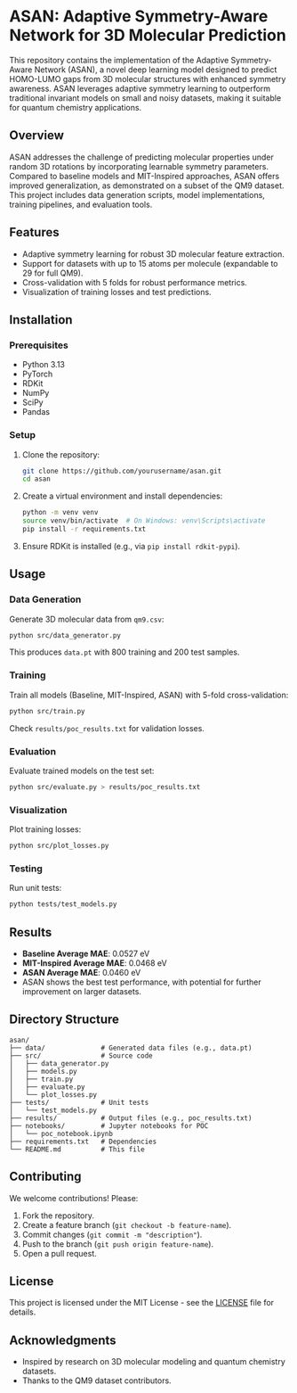 # ASAN: Adaptive Symmetry-Aware Network for 3D Molecular Prediction

This repository contains the implementation of the Adaptive Symmetry-Aware Network (ASAN), a novel deep learning model designed to predict HOMO-LUMO gaps from 3D molecular structures with enhanced symmetry awareness. ASAN leverages adaptive symmetry learning to outperform traditional invariant models on small and noisy datasets, making it suitable for quantum chemistry applications.

## Overview

ASAN addresses the challenge of predicting molecular properties under random 3D rotations by incorporating learnable symmetry parameters. Compared to baseline models and MIT-Inspired approaches, ASAN offers improved generalization, as demonstrated on a subset of the QM9 dataset. This project includes data generation scripts, model implementations, training pipelines, and evaluation tools.

## Features
- Adaptive symmetry learning for robust 3D molecular feature extraction.
- Support for datasets with up to 15 atoms per molecule (expandable to 29 for full QM9).
- Cross-validation with 5 folds for robust performance metrics.
- Visualization of training losses and test predictions.

## Installation

### Prerequisites
- Python 3.13
- PyTorch
- RDKit
- NumPy
- SciPy
- Pandas

### Setup
1. Clone the repository:
   ```bash
   git clone https://github.com/yourusername/asan.git
   cd asan
   ```
2. Create a virtual environment and install dependencies:
   ```bash
   python -m venv venv
   source venv/bin/activate  # On Windows: venv\Scripts\activate
   pip install -r requirements.txt
   ```
3. Ensure RDKit is installed (e.g., via `pip install rdkit-pypi`).

## Usage

### Data Generation
Generate 3D molecular data from `qm9.csv`:
```bash
python src/data_generator.py
```
This produces `data.pt` with 800 training and 200 test samples.

### Training
Train all models (Baseline, MIT-Inspired, ASAN) with 5-fold cross-validation:
```bash
python src/train.py
```
Check `results/poc_results.txt` for validation losses.

### Evaluation
Evaluate trained models on the test set:
```bash
python src/evaluate.py > results/poc_results.txt
```

### Visualization
Plot training losses:
```bash
python src/plot_losses.py
```

### Testing
Run unit tests:
```bash
python tests/test_models.py
```

## Results
- **Baseline Average MAE**: 0.0527 eV
- **MIT-Inspired Average MAE**: 0.0468 eV
- **ASAN Average MAE**: 0.0460 eV
- ASAN shows the best test performance, with potential for further improvement on larger datasets.

## Directory Structure
```
asan/
├── data/              # Generated data files (e.g., data.pt)
├── src/               # Source code
│   ├── data_generator.py
│   ├── models.py
│   ├── train.py
│   ├── evaluate.py
│   └── plot_losses.py
├── tests/             # Unit tests
│   └── test_models.py
├── results/           # Output files (e.g., poc_results.txt)
├── notebooks/         # Jupyter notebooks for POC
│   └── poc_notebook.ipynb
├── requirements.txt   # Dependencies
└── README.md          # This file
```

## Contributing
We welcome contributions! Please:
1. Fork the repository.
2. Create a feature branch (`git checkout -b feature-name`).
3. Commit changes (`git commit -m "description"`).
4. Push to the branch (`git push origin feature-name`).
5. Open a pull request.

## License
This project is licensed under the MIT License - see the [LICENSE](LICENSE) file for details.

## Acknowledgments
- Inspired by research on 3D molecular modeling and quantum chemistry datasets.
- Thanks to the QM9 dataset contributors.
